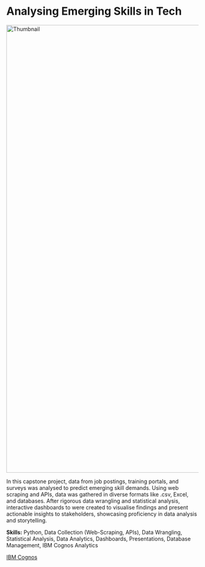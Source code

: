 # Analysing Emerging Skills in Tech
<img width="1170" alt="Thumbnail" src="https://github.com/user-attachments/assets/a5422b54-2a30-4e64-9674-5c1ee0657b3c">

In this capstone project, data from job postings, training portals, and surveys was analysed to predict emerging skill demands. Using web scraping and APIs, data was gathered in diverse formats like .csv, Excel, and databases. After rigorous data wrangling and statistical analysis, interactive dashboards to were created to visualise findings and present actionable insights to stakeholders, showcasing proficiency in data analysis and storytelling.

**Skills:** Python, Data Collection (Web-Scraping, APIs), Data Wrangling, Statistical Analysis, Data Analytics, Dashboards, Presentations, Database Management, IBM Cognos Analytics

[IBM Cognos](https://us3.ca.analytics.ibm.com/bi/?perspective=dashboard&pathRef=.my_folders%2FIBM-DA-C9-Dashboard&action=view&mode=dashboard&subView=model0000019071e5b762_00000002)

